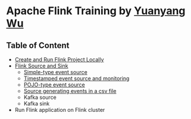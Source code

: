 # Apache Flink Training by [Yuanyang Wu](https://github.com/yuanyangwu)

## Table of Content

- [Create and Run Flink Project Locally](10_Create_And_Run_Flink_Project_Locally.md)
- [Flink Source and Sink](20_Flink_Source_And_Sink.md)
  - [Simple-type event source](21_Simple_Type_Event_Source.md)
  - [Timestamped event source and monitoring](22_Timestamped_Event_Source_And_Monitoring.md) 
  - [POJO-type event source](23_POJO_Type_Event_Source.md)
  - [Source generating events in a csv file](24_Csv_File_Event_Source.md)
  - Kafka source
  - Kafka sink
- Run Flink application on Flink cluster
